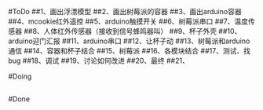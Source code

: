 #ToDo
##1、画出浮漂模型
##2、画出树莓派的容器
##3、画出arduino容器
##4、mcookie红外遥控
##5、arduino触摸开关
##6、树莓派串口
##7、温度传感器
##8、人体红外传感器（接收到信号蜂鸣器叫）
##9、杯子外壳
##10、arduino迎门汇报
##11、arduino串口
##12、让杯子动
##13、树莓派和arduino通信
##14、容器和杯子结合
##15、树莓派
##16、各模块结合
##17、测试、找bug
##18、调试
##19、讨论如何改进
##20、最终
##21、

#Doing
##

#Done
##
